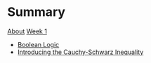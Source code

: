 # Summary

<!-- Reference https://rust-lang.github.io/mdBook/format/summary.html -->

[About](./about.md)
[Week 1](./week_1/summary.md)
 - [Boolean Logic](./week_1/boolean_logic.md)
 - [Introducing the Cauchy-Schwarz Inequality](./week_1/cs_inequality.md)

